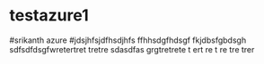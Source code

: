 # testazure1
#srikanth azure
#jdsjhfsjdfhsdjhfs ffhhsdgfhdsgf fkjdbsfgbdsgh
sdfsdfdsgfwretertret
tretre
sdasdfas
grgtretrete
t
ert
re
t
re
tre
trer